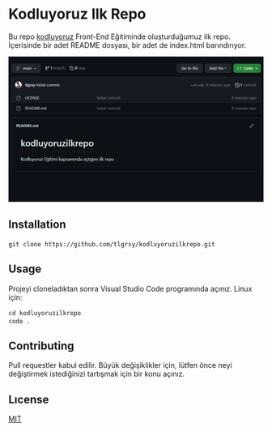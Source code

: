 # Kodluyoruz Ilk Repo

Bu repo [kodluyoruz](https://www.kodluyoruz.org/) Front-End Eğitiminde oluşturduğumuz ilk repo. İçerisinde bir adet README dosyası, bir adet de index.html barındırıyor. 

![Repo Ekran Kaydı](img/tlgrsy_kodluyoruzilkrepo.png)

## Installation
```
git clone https://github.com/tlgrsy/kodluyoruzilkrepo.git
```

## Usage 
Projeyi cloneladıktan sonra Visual Studio Code programında açınız.
Linux için:
```
cd kodluyoruzilkrepo
code .
```

## Contributing
Pull requestler kabul edilir. Büyük değişiklikler için, lütfen önce neyi değiştirmek istediğinizi tartışmak için bir konu açınız.

## Lıcense
[MIT](https://choosealicense.com/licenses/mit/)
